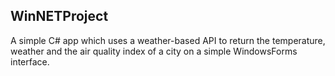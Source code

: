 ## WinNETProject
A simple C# app which uses a weather-based API to return the temperature, weather and the air quality index of a city on a simple WindowsForms interface.
